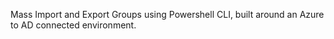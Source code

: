 Mass Import and Export Groups using Powershell CLI, built around an Azure to AD connected environment.
